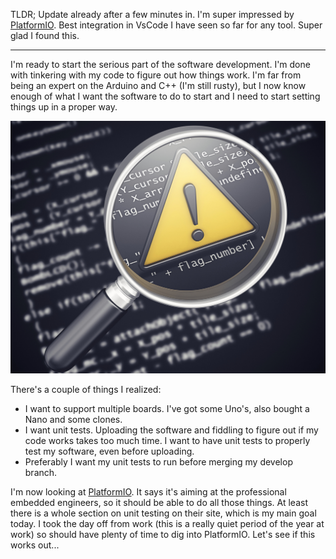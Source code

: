 TLDR; Update already after a few minutes in. I'm super impressed by [PlatformIO](https://docs.platformio.org/en/latest/what-is-platformio.html). Best integration in VsCode I have seen so far for any tool. Super glad I found this.

---

I'm ready to start the serious part of the software development. I'm done with tinkering with my code to figure out how things work. I'm far from being an expert on the Arduino and C++ (I'm still rusty), but I now know enough of what I want the software to do to start and I need to start setting things up in a proper way.

![Unit testing](assets/software-bug.jpg)

There's a couple of things I realized:
- I want to support multiple boards. I've got some Uno's, also bought a Nano and some clones.
- I want unit tests. Uploading the software and fiddling to figure out if my code works takes too much time. I want to have unit tests to properly test my software, even before uploading.
- Preferably I want my unit tests to run before merging my develop branch.

I'm now looking at [PlatformIO](https://docs.platformio.org/en/latest/what-is-platformio.html). It says it's aiming at the professional embedded engineers, so it should be able to do all those things. At least there is a whole section on unit testing on their site, which is my main goal today. I took the day off from work (this is a really quiet period of the year at work) so should have plenty of time to dig into PlatformIO. Let's see if this works out...